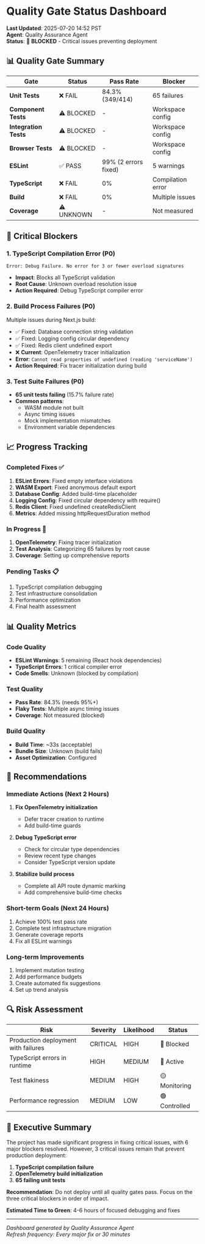 # Quality Gate Status Dashboard

**Last Updated**: 2025-07-20 14:52 PST  
**Agent**: Quality Assurance Agent  
**Status**: 🔴 **BLOCKED** - Critical issues preventing deployment

## 📊 Quality Gate Summary

| Gate | Status | Pass Rate | Blocker |
|------|--------|-----------|---------|
| **Unit Tests** | ❌ FAIL | 84.3% (349/414) | 65 failures |
| **Component Tests** | ⚠️ BLOCKED | - | Workspace config |
| **Integration Tests** | ⚠️ BLOCKED | - | Workspace config |
| **Browser Tests** | ⚠️ BLOCKED | - | Workspace config |
| **ESLint** | ✅ PASS | 99% (2 errors fixed) | 5 warnings |
| **TypeScript** | ❌ FAIL | 0% | Compilation error |
| **Build** | ❌ FAIL | 0% | Multiple issues |
| **Coverage** | ⚠️ UNKNOWN | - | Not measured |

## 🚨 Critical Blockers

### 1. **TypeScript Compilation Error** (P0)
```
Error: Debug Failure. No error for 3 or fewer overload signatures
```
- **Impact**: Blocks all TypeScript validation
- **Root Cause**: Unknown overload resolution issue
- **Action Required**: Debug TypeScript compiler error

### 2. **Build Process Failures** (P0)
Multiple issues during Next.js build:
- ✅ Fixed: Database connection string validation
- ✅ Fixed: Logging config circular dependency
- ✅ Fixed: Redis client undefined export
- ❌ **Current**: OpenTelemetry tracer initialization
- **Error**: `Cannot read properties of undefined (reading 'serviceName')`
- **Action Required**: Fix tracer initialization during build

### 3. **Test Suite Failures** (P0)
- **65 unit tests failing** (15.7% failure rate)
- **Common patterns**:
  - WASM module not built
  - Async timing issues
  - Mock implementation mismatches
  - Environment variable dependencies

## 📈 Progress Tracking

### Completed Fixes ✅
1. **ESLint Errors**: Fixed empty interface violations
2. **WASM Export**: Fixed anonymous default export
3. **Database Config**: Added build-time placeholder
4. **Logging Config**: Fixed circular dependency with require()
5. **Redis Client**: Fixed undefined createRedisClient
6. **Metrics**: Added missing httpRequestDuration method

### In Progress 🔄
1. **OpenTelemetry**: Fixing tracer initialization
2. **Test Analysis**: Categorizing 65 failures by root cause
3. **Coverage**: Setting up comprehensive reports

### Pending Tasks 📋
1. TypeScript compilation debugging
2. Test infrastructure consolidation
3. Performance optimization
4. Final health assessment

## 📊 Quality Metrics

### Code Quality
- **ESLint Warnings**: 5 remaining (React hook dependencies)
- **TypeScript Errors**: 1 critical compiler error
- **Code Smells**: Unknown (blocked by compilation)

### Test Quality
- **Pass Rate**: 84.3% (needs 95%+)
- **Flaky Tests**: Multiple async timing issues
- **Coverage**: Not measured (blocked)

### Build Quality
- **Build Time**: ~33s (acceptable)
- **Bundle Size**: Unknown (build fails)
- **Asset Optimization**: Configured

## 🎯 Recommendations

### Immediate Actions (Next 2 Hours)
1. **Fix OpenTelemetry initialization**
   - Defer tracer creation to runtime
   - Add build-time guards
   
2. **Debug TypeScript error**
   - Check for circular type dependencies
   - Review recent type changes
   - Consider TypeScript version update

3. **Stabilize build process**
   - Complete all API route dynamic marking
   - Add comprehensive build-time checks

### Short-term Goals (Next 24 Hours)
1. Achieve 100% test pass rate
2. Complete test infrastructure migration
3. Generate coverage reports
4. Fix all ESLint warnings

### Long-term Improvements
1. Implement mutation testing
2. Add performance budgets
3. Create automated fix suggestions
4. Set up trend analysis

## 🔍 Risk Assessment

| Risk | Severity | Likelihood | Status |
|------|----------|------------|--------|
| Production deployment with failures | CRITICAL | HIGH | 🛑 Blocked |
| TypeScript errors in runtime | HIGH | MEDIUM | 🔴 Active |
| Test flakiness | MEDIUM | HIGH | 🟡 Monitoring |
| Performance regression | MEDIUM | LOW | 🟢 Controlled |

## 📝 Executive Summary

The project has made significant progress in fixing critical issues, with 6 major blockers resolved. However, 3 critical issues remain that prevent production deployment:

1. **TypeScript compilation failure**
2. **OpenTelemetry build initialization**
3. **65 failing unit tests**

**Recommendation**: Do not deploy until all quality gates pass. Focus on the three critical blockers in order of impact.

**Estimated Time to Green**: 4-6 hours of focused debugging and fixes

---

*Dashboard generated by Quality Assurance Agent*  
*Refresh frequency: Every major fix or 30 minutes*